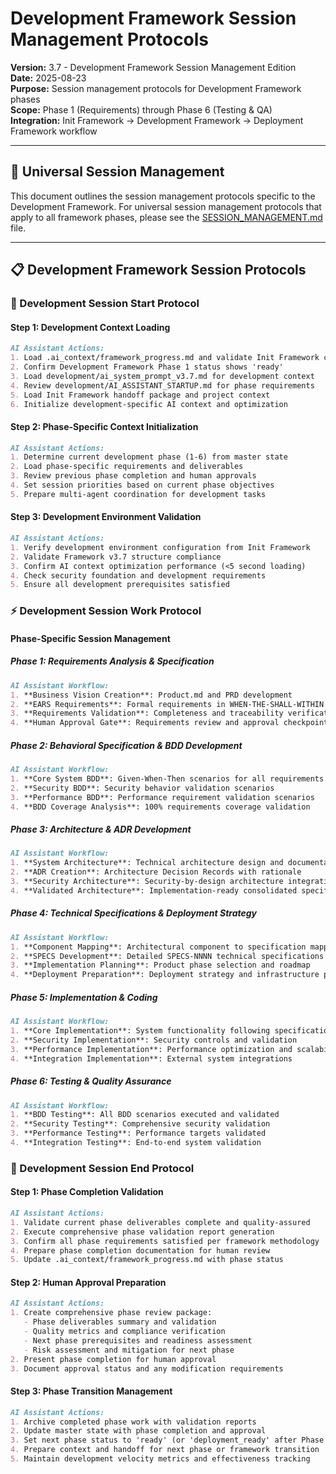 # Development Framework Session Management Protocols

**Version:** 3.7 - Development Framework Session Management Edition  
**Date:** 2025-08-23  
**Purpose:** Session management protocols for Development Framework phases  
**Scope:** Phase 1 (Requirements) through Phase 6 (Testing & QA)  
**Integration:** Init Framework → Development Framework → Deployment Framework workflow  

---

## 🎯 **Universal Session Management**

This document outlines the session management protocols specific to the Development Framework. For universal session management protocols that apply to all framework phases, please see the [SESSION_MANAGEMENT.md](../SESSION_MANAGEMENT.md) file.

---

## 📋 **Development Framework Session Protocols**

### **🚀 Development Session Start Protocol**

#### **Step 1: Development Context Loading**
```markdown
AI Assistant Actions:
1. Load .ai_context/framework_progress.md and validate Init Framework completion
2. Confirm Development Framework Phase 1 status shows 'ready'
3. Load development/ai_system_prompt_v3.7.md for development context
4. Review development/AI_ASSISTANT_STARTUP.md for phase requirements
5. Load Init Framework handoff package and project context
6. Initialize development-specific AI context and optimization
```

#### **Step 2: Phase-Specific Context Initialization**
```markdown
AI Assistant Actions:
1. Determine current development phase (1-6) from master state
2. Load phase-specific requirements and deliverables
3. Review previous phase completion and human approvals
4. Set session priorities based on current phase objectives
5. Prepare multi-agent coordination for development tasks
```

#### **Step 3: Development Environment Validation**
```markdown
AI Assistant Actions:
1. Verify development environment configuration from Init Framework
2. Validate Framework v3.7 structure compliance
3. Confirm AI context optimization performance (<5 second loading)
4. Check security foundation and development requirements
5. Ensure all development prerequisites satisfied
```

### **⚡ Development Session Work Protocol**

#### **Phase-Specific Session Management**

##### **Phase 1: Requirements Analysis & Specification**
```markdown
AI Assistant Workflow:
1. **Business Vision Creation**: Product.md and PRD development
2. **EARS Requirements**: Formal requirements in WHEN-THE-SHALL-WITHIN format
3. **Requirements Validation**: Completeness and traceability verification
4. **Human Approval Gate**: Requirements review and approval checkpoint
```

##### **Phase 2: Behavioral Specification & BDD Development**
```markdown
AI Assistant Workflow:
1. **Core System BDD**: Given-When-Then scenarios for all requirements
2. **Security BDD**: Security behavior validation scenarios
3. **Performance BDD**: Performance requirement validation scenarios
4. **BDD Coverage Analysis**: 100% requirements coverage validation
```

##### **Phase 3: Architecture & ADR Development**
```markdown
AI Assistant Workflow:
1. **System Architecture**: Technical architecture design and documentation
2. **ADR Creation**: Architecture Decision Records with rationale
3. **Security Architecture**: Security-by-design architecture integration
4. **Validated Architecture**: Implementation-ready consolidated specification
```

##### **Phase 4: Technical Specifications & Deployment Strategy**
```markdown
AI Assistant Workflow:
1. **Component Mapping**: Architectural component to specification mapping
2. **SPECS Development**: Detailed SPECS-NNNN technical specifications
3. **Implementation Planning**: Product phase selection and roadmap
4. **Deployment Preparation**: Deployment strategy and infrastructure planning
```

##### **Phase 5: Implementation & Coding**
```markdown
AI Assistant Workflow:
1. **Core Implementation**: System functionality following specifications
2. **Security Implementation**: Security controls and validation
3. **Performance Implementation**: Performance optimization and scalability
4. **Integration Implementation**: External system integrations
```

##### **Phase 6: Testing & Quality Assurance**
```markdown
AI Assistant Workflow:
1. **BDD Testing**: All BDD scenarios executed and validated
2. **Security Testing**: Comprehensive security validation
3. **Performance Testing**: Performance targets validated
4. **Integration Testing**: End-to-end system validation
```

### **🏁 Development Session End Protocol**

#### **Step 1: Phase Completion Validation**
```markdown
AI Assistant Actions:
1. Validate current phase deliverables complete and quality-assured
2. Execute comprehensive phase validation report generation
3. Confirm all phase requirements satisfied per framework methodology
4. Prepare phase completion documentation for human review
5. Update .ai_context/framework_progress.md with phase status
```

#### **Step 2: Human Approval Preparation**
```markdown
AI Assistant Actions:
1. Create comprehensive phase review package:
   - Phase deliverables summary and validation
   - Quality metrics and compliance verification
   - Next phase prerequisites and readiness assessment
   - Risk assessment and mitigation for next phase
2. Present phase completion for human approval
3. Document approval status and any modification requirements
```

#### **Step 3: Phase Transition Management**
```markdown
AI Assistant Actions:
1. Archive completed phase work with validation reports
2. Update master state with phase completion and approval
3. Set next phase status to 'ready' (or 'deployment_ready' after Phase 6)
4. Prepare context and handoff for next phase or framework transition
5. Maintain development velocity metrics and effectiveness tracking
```